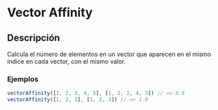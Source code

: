 # Vector Affinity

## Descripción

Calcula el número de elementos en un vector que aparecen en el mismo índice en cada vector, con el mismo valor.

### Ejemplos

```javascript
vectorAffinity([1, 2, 3, 4, 5], [1, 2, 2, 4, 3]) // => 0.6
vectorAffinity([1, 2, 3], [1, 2, 3]) // => 1.0